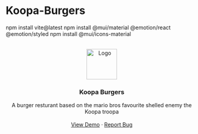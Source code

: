 # Koopa-Burgers

npm install vite@latest
npm install @mui/material @emotion/react @emotion/styled
npm install @mui/icons-material


<br />
<div align="center">
  <a href="https://github.com/KingGift17/koopa-burgers">
    <img src="assets/hamburgerlogo.png" alt="Logo" width="80" height="80">
  </a>

<h3 align="center">Koopa Burgers</h3>

  <p align="center">
    A burger resturant based on the mario bros favourite shelled enemy the Koopa troopa
    <br />
    <br />
    <a href="https://koopa-burgers.vercel.app">View Demo</a>
    ·
    <a href="https://github.com/github_username/KingGift17">Report Bug</a>
  </p>
</div>
